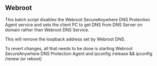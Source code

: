 ## Webroot

This batch script disables the Webroot SecureAnywhere DNS Protection Agent service and sets the client PC to get DNS from DNS Server on domain rather than Webroot DNS Service.

This will remove the loopback address set by Webroot DNS.

To revert changes, all that needs to be done is starting Webroot SecureAnywhere DNS Protection Agent and ipconfig /release && ipconfig /renew (or reboot)

